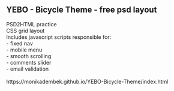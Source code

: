 <h2>YEBO - Bicycle Theme - free psd layout</h2>
PSD2HTML practice<br>
CSS grid layout<br>
Includes javascript scripts responsible for:<br>
- fixed nav<br>
- mobile menu<br>
- smooth scrolling<br>
- comments slider<br>
- email validation<br>
<br>
https://monikadembek.github.io/YEBO-Bicycle-Theme/index.html